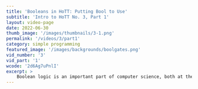 ```yaml
---
title: 'Booleans in HoTT: Putting Bool to Use'
subtitle: 'Intro to HoTT No. 3, Part 1'
layout: video-page
date: 2022-06-30
thumb_image: '/images/thumbnails/3-1.png'
permalink: '/videos/3/part1'
category: simple programming
featured_image: '/images/backgrounds/boolgates.png'
vid_number: '3'
vid_part: '1'
wcode: '2d6Ag7uPnlI'
excerpt: >
    Boolean logic is an important part of computer science, both at the hardware level and the software level. Can we do boolean logic in HoTT? Of course we can! In this video, I give our first example of the iteration and computation rules for a type, which are how we use types. With booleans, this corresponds to gate-like constructs called multiplexers and to the ubiquitous 'if-then-else' construction of programming languages.
---
```



